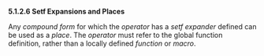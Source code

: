**5.1.2.6 Setf Expansions and Places** 

Any *compound form* for which the *operator* has a *setf expander* defined can be used as a *place*. The *operator* must refer to the global function definition, rather than a locally defined *function* or *macro*. 

